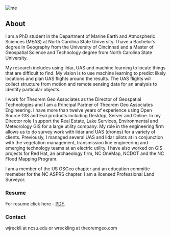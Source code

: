 ![me](https://wjreckli.github.io/ncsu/images/me_2.jpg)
## About

I am a PhD student in the Department of Marine Earth and Atmospheric Sciences (MEAS) at North Carolina State University.  I have a Bachelor’s degree in Geography from the University of Cincinnati and a Master of Geospatial Science and Technology degree from North Carolina State University.  

My research includes using lidar, UAS and machine learning to locate things that are difficult to find.  My vision is to use machine learning to predict likely locations and plan UAS flights around the results.  The UAS flights will collect structure from motion and remote sensing data for an analysis to identify particular objects.

I work for Theorem Geo Associates as the Director of Geospatial Technologies and I am a Principal Partner of Theorem Geo Associates Engineering.  I have more than twelve years of experience using Open Source GIS and Esri products including Desktop, Server and Online.  In my Director role I support the Real Estate, Lake Services, Environmental and Meteorology GIS for a large utility company.  My role in the engineering firm allows us to do survey work with lidar and UAS (drones) for a variety of clients.  Previously, I managed several UAS and lidar pilots at in conjunction with the vegetation management, transmission line engineering and emerging technology teams at an electric utility.  I have also worked on GIS projects for Red Hat, an archaeology firm, NC OneMap, NCDOT and the NC Flood Mapping Program.

I am a member of the US OSGeo chapter and an education committe memeber for the NC ASPRS chapter.  I am a licensed Professional Land Surveyor.

### Resume

For resume click here -  [PDF](https://wjreckli.github.io/ncsu/images/Reckling_Res.pdf).

### Contact
wjreckli at ncsu.edu or wreckling at theoremgeo.com
